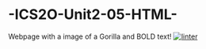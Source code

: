# -ICS2O-Unit2-05-HTML-
Webpage with a image of a Gorilla and BOLD text!
[![linter](https://github.com/<OWNER>/<REPOSITORY>/workflows/linter/badge.svg)](https://github.com/marketplace/actions/super-linter)
